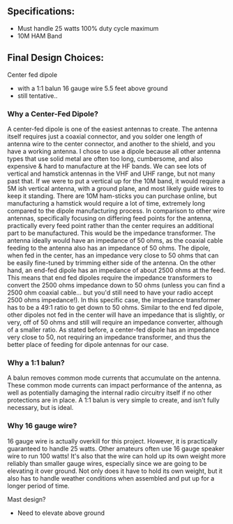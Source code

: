 ## Specifications:
- Must handle 25 watts 100% duty cycle maximum
- 10M HAM Band

## Final Design Choices:
Center fed dipole
- with a 1:1 balun
16 gauge wire
5.5 feet above ground
- still tentative..

### Why a Center-Fed Dipole?
A center-fed dipole is one of the easiest antennas to create. The antenna itself requires just a coaxial connector, and you solder one length of antenna wire to the center connector, and another to the shield, and you have a working antenna.
I chose to use a dipole because all other antenna types that use solid metal are often too long, cumbersome, and also expensive & hard to manufacture at the HF bands. We can see lots of vertical and hamstick antennas in the VHF and UHF range, but not many past that. If we were to put a vertical up for the 10M band, it would require a 5M ish vertical antenna, with a ground plane, and most likely guide wires to keep it standing. There are 10M ham-sticks you can purchase online, but manufacturing a hamstick would require a lot of time, extremely long compared to the dipole manufacturing process.
In comparison to other wire antennas, specifically focusing on differing feed points for the antenna, practically every feed point rather than the center requires an additional part to be manufactured. This would be the impedance transformer. The antenna ideally would have an impedance of 50 ohms, as the coaxial cable feeding to the antenna also has an impedance of 50 ohms. The dipole, when fed in the center, has an impedance very close to 50 ohms that can be easily fine-tuned by trimming either side of the antenna. On the other hand, an end-fed dipole has an impedance of about 2500 ohms at the feed. This means that end fed dipoles require the impedance transformers to convert the 2500 ohms impedance down to 50 ohms (unless you can find a 2500 ohm coaxial cable... but you'd still need to have your radio accept 2500 ohms impedance!). In this specific case, the impedance transformer has to be a 49:1 ratio to get down to 50 ohms. Similar to the end fed dipole, other dipoles not fed in the center will have an impedance that is slightly, or very, off of 50 ohms and still will require an impedance converter, although of a smaller ratio. As stated before, a center-fed dipole has an impedance very close to 50, not requiring an impedance transformer, and thus the better place of feeding for dipole antennas for our case.

### Why a 1:1 balun?
A balun removes common mode currents that accumulate on the antenna. These common mode currents can impact performance of the antenna, as well as potentially damaging the internal radio circuitry itself if no other protections are in place. A 1:1 balun is very simple to create, and isn't fully necessary, but is ideal.

### Why 16 gauge wire?
16 gauge wire is actually overkill for this project. However, it is practically guaranteed to handle 25 watts. Other amateurs often use 16 gauge speaker wire to run 100 watts! It's also that the wire can hold up its own weight more reliably than smaller gauge wires, especially since we are going to be elevating it over ground. Not only does it have to hold its own weight, but it also has to handle weather conditions when assembled and put up for a longer period of time.

Mast design?
- Need to elevate above ground
